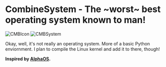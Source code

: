 # CombineSystem - The ~worst~ best operating system known to man!

![CMBIcon](https://i.postimg.cc/s1nDB6zh/Combine-System.png)
![CMBSystem](https://i.postimg.cc/rp0Kn5M1/coollogo-com-237341212.png)

Okay, well, it's not really an operating system. More of a basic Python enviornment. I plan to compile the Linux kernel and add it to there, though!

**Inspired by [AlphaOS](https://github.com/AlphaGameDeveloper/AlphaOS).**
